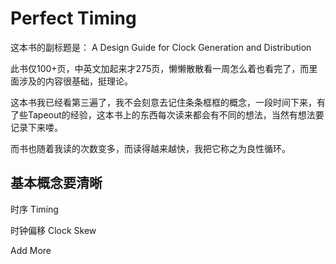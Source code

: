 # Perfect Timing

这本书的副标题是：
A Design Guide for Clock Generation and Distribution

此书仅100+页，中英文加起来才275页，懒懒散散看一周怎么着也看完了，而里面涉及的内容很基础，挺理论。

这本书我已经看第三遍了，我不会刻意去记住条条框框的概念，一段时间下来，有了些Tapeout的经验，这本书上的东西每次读来都会有不同的想法，当然有想法要记录下来喽。

而书也随着我读的次数变多，而读得越来越快，我把它称之为良性循环。

## 基本概念要清晰

时序 Timing

时钟偏移 Clock Skew

Add More
